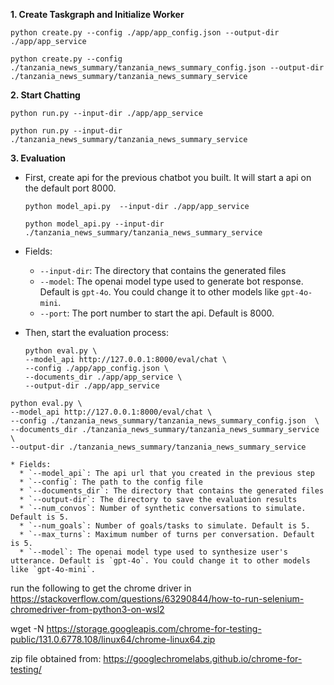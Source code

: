 **1. Create Taskgraph and Initialize Worker**
```
python create.py --config ./app/app_config.json --output-dir ./app/app_service
```

```
python create.py --config ./tanzania_news_summary/tanzania_news_summary_config.json --output-dir ./tanzania_news_summary/tanzania_news_summary_service
```

**2. Start Chatting**
```
python run.py --input-dir ./app/app_service
```

```
python run.py --input-dir ./tanzania_news_summary/tanzania_news_summary_service
```

**3. Evaluation**

  * First, create api for the previous chatbot you built. It will start a api on the default port 8000.
    ```
    python model_api.py  --input-dir ./app/app_service
    ```
    ```
    python model_api.py --input-dir ./tanzania_news_summary/tanzania_news_summary_service
    ```

   * Fields:
      * `--input-dir`: The directory that contains the generated files
      * `--model`: The openai model type used to generate bot response. Default is `gpt-4o`. You could change it to other models like `gpt-4o-mini`.
      * `--port`: The port number to start the api. Default is 8000.

  * Then, start the evaluation process: 
    ```
    python eval.py \
    --model_api http://127.0.0.1:8000/eval/chat \
    --config ./app/app_config.json \
    --documents_dir ./app/app_service \
    --output-dir ./app/app_service
    ```
```
python eval.py \
--model_api http://127.0.0.1:8000/eval/chat \
--config ./tanzania_news_summary/tanzania_news_summary_config.json  \
--documents_dir ./tanzania_news_summary/tanzania_news_summary_service \
--output-dir ./tanzania_news_summary/tanzania_news_summary_service
```

    * Fields:
      * `--model_api`: The api url that you created in the previous step
      * `--config`: The path to the config file
      * `--documents_dir`: The directory that contains the generated files
      * `--output-dir`: The directory to save the evaluation results
      * `--num_convos`: Number of synthetic conversations to simulate. Default is 5.
      * `--num_goals`: Number of goals/tasks to simulate. Default is 5.
      * `--max_turns`: Maximum number of turns per conversation. Default is 5.
      * `--model`: The openai model type used to synthesize user's utterance. Default is `gpt-4o`. You could change it to other models like `gpt-4o-mini`.

run the following to get the chrome driver in 
https://stackoverflow.com/questions/63290844/how-to-run-selenium-chromedriver-from-python3-on-wsl2

wget -N https://storage.googleapis.com/chrome-for-testing-public/131.0.6778.108/linux64/chrome-linux64.zip

zip file obtained from: https://googlechromelabs.github.io/chrome-for-testing/